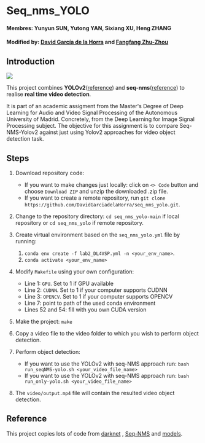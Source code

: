 # Seq_nms_YOLO

#### Membres: Yunyun SUN, Yutong YAN, Sixiang XU, Heng ZHANG
#### Modified by: [David García de la Horra](https://github.com/DavidGarcíadelaHorra) and [Fangfang Zhu-Zhou](https://github.com/FangfangZhuZhou)

## Introduction

![](img/index.jpg) 

This project combines **YOLOv2**([reference](https://arxiv.org/abs/1506.02640)) and **seq-nms**([reference](https://arxiv.org/abs/1602.08465)) 
to realise **real time video detection**.

It is part of an academic assigment from the Master's Degree of Deep Learning for Audio and Video Signal Processing of 
the Autonomous University of Madrid. Concretely, from the Deep Learning for Image Signal Processing subject.
The objective for this assignment is to compare Seq-NMS-Yolov2 against just using Yolov2 approaches for video object detection task.

## Steps

1. Download repository code:
   - If you want to make changes just locally: click on `<> Code` button and choose `Download ZIP` and unzip the downloaded .zip file.
   - If you want to create a remote repository, run `git clone https://github.com/DavidGarciadelaHorra/seq_nms_yolo.git`.

2. Change to the repository directory: `cd seq_nms_yolo-main` if local repository or `cd seq_nms_yolo` if remote repository.

3. Create virtual environment based on the `seq_nms_yolo.yml` file by running:
   1. `conda env create -f lab2_DL4VSP.yml -n <your_env_name>`.
   2. `conda activate <your_env_name>`

4. Modify `Makefile` using your own configuration:
   * Line 1: `GPU`. Set to 1 if GPU available
   * Line 2: `CUDNN`. Set to 1 if your computer supports CUDNN
   * Line 3: `OPENCV`. Set to 1 if your computer supports OPENCV
   * Line 7: point to path of the used conda environment
   * Lines 52 and 54: fill with you own CUDA version

5. Make the project: `make`

6. Copy a video file to the video folder to which you wish to perform object detection. 

7. Perform object detection:
   - If you want to use the YOLOv2 with seq-NMS approach run: `bash run_seqNMS-yolo.sh <your_video_file_name>`
   - If you want to use the YOLOv2 with seq-NMS approach run: `bash run_only-yolo.sh <your_video_file_name>`

8. The `video/output.mp4` file will contain the resulted video object detection.

## Reference

This project copies lots of code from [darknet](https://github.com/pjreddie/darknet) , [Seq-NMS](https://github.com/lrghust/Seq-NMS) and  [models](https://github.com/tensorflow/models).
